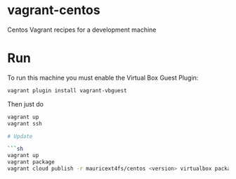 # vagrant-centos
Centos Vagrant recipes for a development machine

# Run

To run this machine you must enable the Virtual Box Guest Plugin: 

```sh
vagrant plugin install vagrant-vbguest
```

Then just do 

```sh
vagrant up
vagrant ssh

# Update

```sh
vagrant up
vagrant package
vagrant cloud publish -r mauricext4fs/centos <version> virtualbox package.box
```

